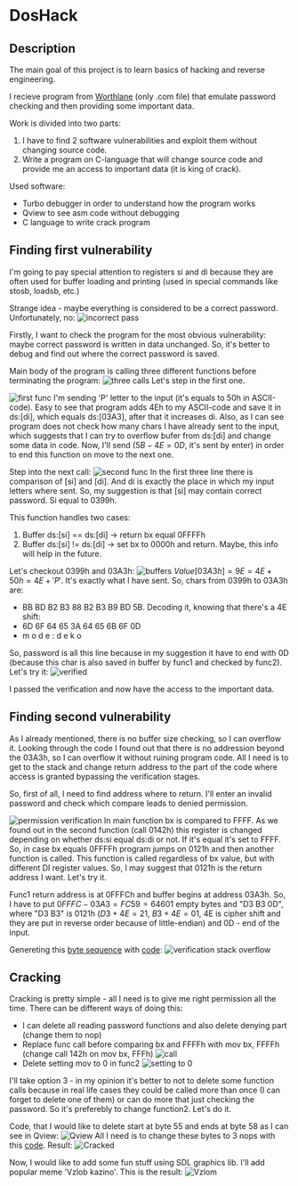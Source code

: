 # DosHack

## Description

The main goal of this project is to learn basics of hacking and reverse engineering.

I recieve program from [Worthlane](https://github.com/worthlane) (only .com file) that emulate password checking and then providing some important data. 

Work is divided into two parts:
1. I have to find 2 software vulnerabilities and exploit them without changing source code.
2. Write a program on C-language that will change source code and provide me an access to important data (it is king of crack).

Used software:
- Turbo debugger in order to understand how the program works
- Qview to see asm code without debugging
- C language to write crack program

## Finding first vulnerability

I'm going to pay special attention to registers si and di because they are often used for buffer loading and printing (used in special commands like stosb, loadsb, etc.)

Strange idea - maybe everything is considered to be a correct password. Unfortunately, no:
![incorrect pass](/assets/imgs/img6.png)

Firstly, I want to check the program for the most obvious vulnerability: maybe correct password is written in data unchanged. So, it's better to debug and find out where the correct password is saved.

Main body of the program is calling three different functions before terminating the program: ![three calls](/assets/imgs/img1.png) Let's step in the first one.

![first func](/assets/imgs/img2.png)
I'm sending 'P' letter to the input (it's equals to 50h in ASCII-code). Easy to see that program adds 4Eh to my ASCII-code and save it in ds:[di], which equals ds:[03A3], after that it increases di. Also, as I can see program does not check how many chars I have already sent to the input, which suggests that I can try to overflow bufer from ds:[di] and change some data in code.
Now, I'll send ($5B -  4E = 0D$, it's sent by enter) in order to end this function on move to the next one.

Step into the next call:
![second func](/assets/imgs/img3.png)
In the first three line there is comparison of [si] and [di]. And di is exactly the place in which my input letters where sent. So, my suggestion is that [si] may contain correct password. Si equal to 0399h. 

This function handles two cases:
1. Buffer ds:[si] == ds:[di] -> return bx equal 0FFFFh
2. Buffer ds:[si] != ds:[di] -> set bx to 0000h and return.
Maybe, this info will help in the future.

Let's checkout 0399h and 03A3h:
![buffers](/assets/imgs/img4.png)
$Value [03A3h] = 9E = 4E + 50h = 4E + 'P'$. It's exactly what I have sent. 
So, chars from 0399h to 03A3h are: 
- BB BD B2 B3 88 B2 B3 B9 BD 5B. 
Decoding it, knowing that there's a 4E shift:
- 6D 6F 64 65 3A 64 65 6B 6F 0D
- m o  d  e  :  d  e  k  o 

So, password is all this line because in my suggestion it have to end with 0D (because this char is also saved in buffer by func1 and checked by func2).
Let's try it:
![verified](/assets/imgs/img5.png)

I passed the verification and now have the access to the important data.


## Finding second vulnerability
As I already mentioned, there is no buffer size checking, so I can overflow it. Looking through the code I found out that there is no addression beyond the 03A3h, so I can overflow it without ruining program code. All I need is to get to the stack and change return address to the part of the code where access is granted bypassing the verification stages.

So, first of all, I need to find address where to return. I'll enter an invalid password and check which compare leads to denied permission. 

![permission verification](/assets/imgs/img7.png)
In main function bx is compared to FFFF. As we found out in the second function (call 0142h) this register is changed depending on whether ds:si equal ds:di or not. If it's equal it's set to FFFF. So, in case bx equals 0FFFFh program jumps on 0121h and then another function is called. This function is called regardless of bx value, but with different DI register values. So, I may suggest that 0121h is the return address I want. Let's try it. 

Func1 return address is at 0FFFCh and buffer begins at address 03A3h. So, I have to put $0FFFC - 03A3 = FC59 = 64601$ empty bytes and "D3 B3 0D", where "D3 B3" is 0121h ($D3 + 4E = 21$, $B3 + 4E = 01$, 4E is cipher shift and they are put in reverse order because of little-endian) and 0D - end of the input.

Genereting this [byte sequence](/assets/InFiles/input) with [code](/Src/Overflow/StackOverflow.cpp):
![verification stack overflow](/assets/imgs/img8.png)


## Cracking
Cracking is pretty simple - all I need is to give me right permission all the time. There can be different ways of doing this:
- I can delete all reading password functions and also delete denying part (change them to nop)
- Replace func call before comparing bx and FFFFh with mov bx, FFFFh (change call 142h on mov bx, FFFh) ![call](/assets/imgs/img7.png)
- Delete setting mov to 0 in func2 ![setting to 0](/assets/imgs/img3.png)

I'll take option 3 - in my opinion it's better to not to delete some function calls because in real life cases they could be called more than once (I can forget to delete one of them) or can do more that just checking the password. So it's preferebly to change function2. Let's do it. 

Code, that I would like to delete start at byte 55 and ends at byte 58 as I can see in Qview:
![Qview](/assets/imgs/img9.png)
All I need is to change these bytes to 3 nops with this [code](/Src/Crack/Crack.cpp). Result:
![Cracked](/assets/imgs/img10.png)

Now, I would like to add some fun stuff using SDL graphics lib. I'll add popular meme 'Vzlob kazino'. This is the result:
![Vzlom](/assets/imgs/img11.png)



